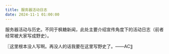 ```yaml
---
title: 服务器活动日志
date: 2024-11-1 01:00:00
---
```


服务器活动与历史。不同于枫糖新闻，此处主要介绍宣传角度下的活动日志（前者经常被大家写成野史）。

〖这里根本没人写啊。再没人的话我要在这里写野史了。——AC〗
